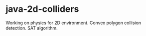 # java-2d-colliders
Working on physics for 2D environment. Convex polygon collision detection. SAT algorithm.
